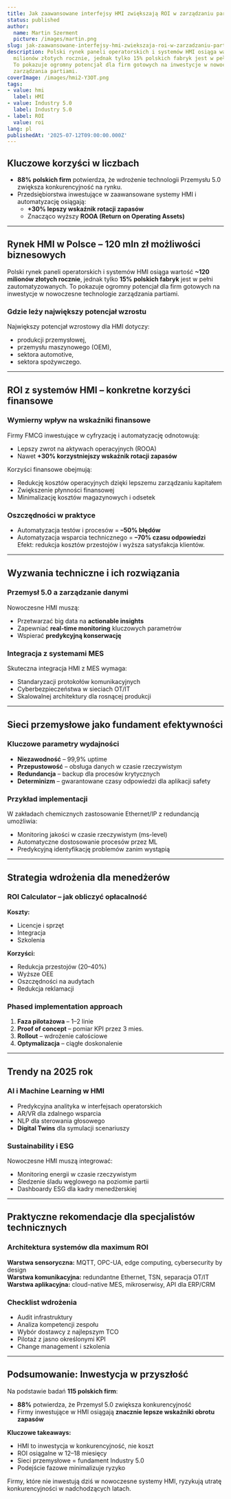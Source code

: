 ```yaml
---
title: Jak zaawansowane interfejsy HMI zwiększają ROI w zarządzaniu partiami o 30%
status: published
author:
  name: Martin Szerment
  picture: /images/martin.png
slug: jak-zaawansowane-interfejsy-hmi-zwiekszaja-roi-w-zarzadzaniu-partiami-o-30
description: Polski rynek paneli operatorskich i systemów HMI osiąga wartość ~120
  milionów złotych rocznie, jednak tylko 15% polskich fabryk jest w pełni zautomatyzowanych.
  To pokazuje ogromny potencjał dla firm gotowych na inwestycje w nowoczesne technologie
  zarządzania partiami.
coverImage: /images/hmi2-Y3OT.png
tags:
- value: hmi
  label: HMI
- value: Industry 5.0
  label: Industry 5.0
- label: ROI
  value: roi
lang: pl
publishedAt: '2025-07-12T09:00:00.000Z'
---
```

## Kluczowe korzyści w liczbach

- **88% polskich firm** potwierdza, że wdrożenie technologii Przemysłu 5.0 zwiększa konkurencyjność na rynku.
- Przedsiębiorstwa inwestujące w zaawansowane systemy HMI i automatyzację osiągają: 
  - **+30% lepszy wskaźnik rotacji zapasów**
  - Znacząco wyższy **ROOA (Return on Operating Assets)**

---

## Rynek HMI w Polsce – 120 mln zł możliwości biznesowych

Polski rynek paneli operatorskich i systemów HMI osiąga wartość **\~120 milionów złotych rocznie**, jednak tylko **15% polskich fabryk** jest w pełni zautomatyzowanych. To pokazuje ogromny potencjał dla firm gotowych na inwestycje w nowoczesne technologie zarządzania partiami.

### Gdzie leży największy potencjał wzrostu

Największy potencjał wzrostowy dla HMI dotyczy:

- produkcji przemysłowej,
- przemysłu maszynowego (OEM),
- sektora automotive,
- sektora spożywczego.

---

## ROI z systemów HMI – konkretne korzyści finansowe

### Wymierny wpływ na wskaźniki finansowe

Firmy FMCG inwestujące w cyfryzację i automatyzację odnotowują:

- Lepszy zwrot na aktywach operacyjnych (ROOA)
- Nawet **+30% korzystniejszy wskaźnik rotacji zapasów**

Korzyści finansowe obejmują:

- Redukcję kosztów operacyjnych dzięki lepszemu zarządzaniu kapitałem
- Zwiększenie płynności finansowej
- Minimalizację kosztów magazynowych i odsetek

### Oszczędności w praktyce

- Automatyzacja testów i procesów = **–50% błędów**
- Automatyzacja wsparcia technicznego = **–70% czasu odpowiedzi**\
   Efekt: redukcja kosztów przestojów i wyższa satysfakcja klientów.

---

## Wyzwania techniczne i ich rozwiązania

### Przemysł 5.0 a zarządzanie danymi

Nowoczesne HMI muszą:

- Przetwarzać big data na **actionable insights**
- Zapewniać **real-time monitoring** kluczowych parametrów
- Wspierać **predykcyjną konserwację**

### Integracja z systemami MES

Skuteczna integracja HMI z MES wymaga:

- Standaryzacji protokołów komunikacyjnych
- Cyberbezpieczeństwa w sieciach OT/IT
- Skalowalnej architektury dla rosnącej produkcji

---

## Sieci przemysłowe jako fundament efektywności

### Kluczowe parametry wydajności

- **Niezawodność** – 99,9% uptime
- **Przepustowość** – obsługa danych w czasie rzeczywistym
- **Redundancja** – backup dla procesów krytycznych
- **Determinizm** – gwarantowane czasy odpowiedzi dla aplikacji safety

### Przykład implementacji

W zakładach chemicznych zastosowanie Ethernet/IP z redundancją umożliwia:

- Monitoring jakości w czasie rzeczywistym (ms-level)
- Automatyczne dostosowanie procesów przez ML
- Predykcyjną identyfikację problemów zanim wystąpią

---

## Strategia wdrożenia dla menedżerów

### ROI Calculator – jak obliczyć opłacalność

**Koszty:**

- Licencje i sprzęt
- Integracja
- Szkolenia

**Korzyści:**

- Redukcja przestojów (20–40%)
- Wyższe OEE
- Oszczędności na audytach
- Redukcja reklamacji

### Phased implementation approach

1. **Faza pilotażowa** – 1–2 linie
2. **Proof of concept** – pomiar KPI przez 3 mies.
3. **Rollout** – wdrożenie całościowe
4. **Optymalizacja** – ciągłe doskonalenie

---

## Trendy na 2025 rok

### AI i Machine Learning w HMI

- Predykcyjna analityka w interfejsach operatorskich
- AR/VR dla zdalnego wsparcia
- NLP dla sterowania głosowego
- **Digital Twins** dla symulacji scenariuszy

### Sustainability i ESG

Nowoczesne HMI muszą integrować:

- Monitoring energii w czasie rzeczywistym
- Śledzenie śladu węglowego na poziomie partii
- Dashboardy ESG dla kadry menedżerskiej

---

## Praktyczne rekomendacje dla specjalistów technicznych

### Architektura systemów dla maximum ROI

**Warstwa sensoryczna:** MQTT, OPC-UA, edge computing, cybersecurity by design\
 **Warstwa komunikacyjna:** redundantne Ethernet, TSN, separacja OT/IT\
 **Warstwa aplikacyjna:** cloud-native MES, mikroserwisy, API dla ERP/CRM

### Checklist wdrożenia

- Audit infrastruktury
- Analiza kompetencji zespołu
- Wybór dostawcy z najlepszym TCO
- Pilotaż z jasno określonymi KPI
- Change management i szkolenia

---

## Podsumowanie: Inwestycja w przyszłość

Na podstawie badań **115 polskich firm**:

- **88%** potwierdza, że Przemysł 5.0 zwiększa konkurencyjność
- Firmy inwestujące w HMI osiągają **znacznie lepsze wskaźniki obrotu zapasów**

**Kluczowe takeaways:**

- HMI to inwestycja w konkurencyjność, nie koszt
- ROI osiągalne w 12–18 miesięcy
- Sieci przemysłowe = fundament Industry 5.0
- Podejście fazowe minimalizuje ryzyko

Firmy, które nie inwestują dziś w nowoczesne systemy HMI, ryzykują utratę konkurencyjności w nadchodzących latach.